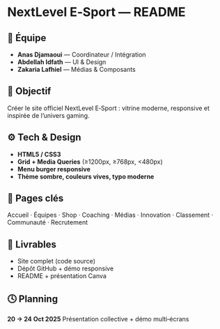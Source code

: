 # NextLevel E‑Sport — README

## 👥 Équipe

* **Anas Djamaoui** — Coordinateur / Intégration
* **Abdellah Idfath** — UI & Design
* **Zakaria Lafhiel** — Médias & Composants

## 🎯 Objectif

Créer le site officiel NextLevel E‑Sport : vitrine moderne, responsive et inspirée de l’univers gaming.

## ⚙️ Tech & Design

* **HTML5 / CSS3**
* **Grid + Media Queries** (≥1200px, ≥768px, <480px)
* **Menu burger responsive**
* **Thème sombre, couleurs vives, typo moderne**

## 📄 Pages clés

Accueil · Équipes · Shop · Coaching · Médias · Innovation · Classement · Communauté · Recrutement

## 🧩 Livrables

* Site complet (code source)
* Dépôt GitHub + démo responsive
* README + présentation Canva

## 🕓 Planning

**20 → 24 Oct 2025**
Présentation collective + démo multi‑écrans
